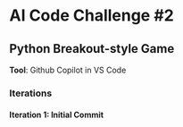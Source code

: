 # AI Code Challenge #2

## Python Breakout-style Game

**Tool**: Github Copilot in VS Code


### Iterations

#### Iteration 1: Initial Commit





